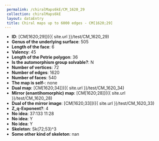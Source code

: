 ```yaml
--- 
 permalink: /chiralMaps6kE/CM_1620_29 
 collection: chiralMaps6kE
 layout: dataEntry
 title: Chiral maps up to 6000 edges - CM[1620;29]
---
```


- **ID**: [CM[1620;29]]({{ site.url }}/test/CM_1620_29)
- **Genus of the underlying surface**: 505
- **Length of the face**: 6
- **Valency**: 45
- **Length of the Petrie polygon**: 36
- **Is the automorphism group solvable?**: N
- **Number of vertices**: 72
- **Number of edges**: 1620
- **Number of faces**: 540
- **The map is self-**: none
- **Dual map**: [CM[1620;34]]({{ site.url }}/test/CM_1620_34)
- **Mirror (enantihomorphic) map**: [CM[1620;28]]({{ site.url }}/test/CM_1620_28)
- **Dual of the mirror image**: [CM[1620;33]]({{ site.url }}/test/CM_1620_33)
- **Z_q-Exponent?**: 4
- **No idea**:  37:133 11:28
- **No idea**: Y
- **No idea**: Y
- **Skeleton**: Sk(72;53)^3
- **Some other kind of skeleton**: nan
